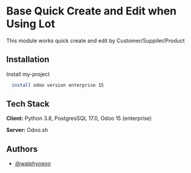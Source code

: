 
# Base Quick Create and Edit when Using Lot
This module works quick create and edit by Customer/Suppiler/Product


## Installation

Install my-project

```bash
  install odoo version enterprise 15

```
    
## Tech Stack

**Client:** Python 3.8, PostgresSQL 17.0, Odoo 15 (enterprise)

**Server:** Odoo.sh


## Authors

- [@waiphyoeoo](https://www.github.com/waiphyoeoo)

